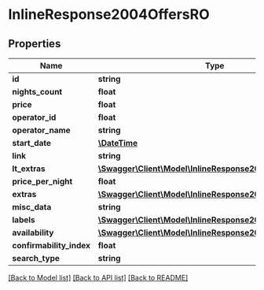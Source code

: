 # InlineResponse2004OffersRO

## Properties
Name | Type | Description | Notes
------------ | ------------- | ------------- | -------------
**id** | **string** |  | [optional] 
**nights_count** | **float** |  | [optional] 
**price** | **float** |  | [optional] 
**operator_id** | **float** |  | [optional] 
**operator_name** | **string** |  | [optional] 
**start_date** | [**\DateTime**](\DateTime.md) |  | [optional] 
**link** | **string** |  | [optional] 
**lt_extras** | [**\Swagger\Client\Model\InlineResponse2004OffersLtExtras[]**](InlineResponse2004OffersLtExtras.md) |  | [optional] 
**price_per_night** | **float** |  | [optional] 
**extras** | [**\Swagger\Client\Model\InlineResponse2004OffersExtras**](InlineResponse2004OffersExtras.md) |  | [optional] 
**misc_data** | **string** |  | [optional] 
**labels** | [**\Swagger\Client\Model\InlineResponse2002Labels[]**](InlineResponse2002Labels.md) |  | [optional] 
**availability** | [**\Swagger\Client\Model\InlineResponse2002Availability**](InlineResponse2002Availability.md) |  | [optional] 
**confirmability_index** | **float** |  | [optional] 
**search_type** | **string** |  | [optional] 

[[Back to Model list]](../../README.md#documentation-for-models) [[Back to API list]](../../README.md#documentation-for-api-endpoints) [[Back to README]](../../README.md)

